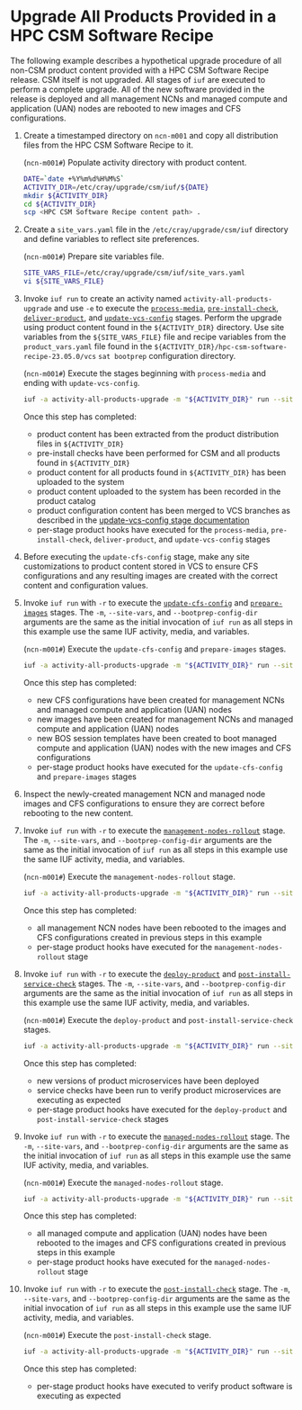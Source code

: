 # Upgrade All Products Provided in a HPC CSM Software Recipe

The following example describes a hypothetical upgrade procedure of all non-CSM product content provided with a HPC CSM Software Recipe release. CSM itself is not upgraded. All stages of `iuf` are executed to perform a complete
upgrade. All of the new software provided in the release is deployed and all management NCNs and managed compute and application (UAN) nodes are rebooted to new images and CFS configurations.

1. Create a timestamped directory on `ncn-m001` and copy all distribution files from the HPC CSM Software Recipe to it.

    (`ncn-m001#`) Populate activity directory with product content.

    ```bash
    DATE=`date +%Y%m%d%H%M%S`
    ACTIVITY_DIR=/etc/cray/upgrade/csm/iuf/${DATE}
    mkdir ${ACTIVITY_DIR}
    cd ${ACTIVITY_DIR}
    scp <HPC CSM Software Recipe content path> .
    ```

1. Create a `site_vars.yaml` file in the `/etc/cray/upgrade/csm/iuf` directory and define variables to reflect site preferences.

    (`ncn-m001#`) Prepare site variables file.

    ```bash
    SITE_VARS_FILE=/etc/cray/upgrade/csm/iuf/site_vars.yaml
    vi ${SITE_VARS_FILE}
    ```

1. Invoke `iuf run` to create an activity named `activity-all-products-upgrade` and use `-e` to execute the [`process-media`](../stages/process_media.md), [`pre-install-check`](../stages/pre_install_check.md),
   [`deliver-product`](../stages/deliver_product.md), and [`update-vcs-config`](../stages/update_vcs_config.md) stages. Perform the upgrade using product content found in the `${ACTIVITY_DIR}` directory. Use site variables
   from the `${SITE_VARS_FILE}` file and recipe variables from the `product_vars.yaml` file found in the `${ACTIVITY_DIR}/hpc-csm-software-recipe-23.05.0/vcs` `sat bootprep` configuration directory.

    (`ncn-m001#`) Execute the stages beginning with `process-media` and ending with `update-vcs-config`.

    ```bash
    iuf -a activity-all-products-upgrade -m "${ACTIVITY_DIR}" run --site-vars "${SITE_VARS_FILE}" --bootprep-config-dir "${ACTIVITY_DIR}/hpc-csm-software-recipe-23.05.0/vcs" -e update-vcs-config
    ```

    Once this step has completed:

    - product content has been extracted from the product distribution files in `${ACTIVITY_DIR}`
    - pre-install checks have been performed for CSM and all products found in `${ACTIVITY_DIR}`
    - product content for all products found in `${ACTIVITY_DIR}` has been uploaded to the system
    - product content uploaded to the system has been recorded in the product catalog
    - product configuration content has been merged to VCS branches as described in the [update-vcs-config stage documentation](../stages/update_vcs_config.md)
    - per-stage product hooks have executed for the `process-media`, `pre-install-check`, `deliver-product`, and `update-vcs-config` stages

1. Before executing the `update-cfs-config` stage, make any site customizations to product content stored in VCS to ensure CFS configurations and any resulting images are created with the correct content and configuration values.

1. Invoke `iuf run` with `-r` to execute the [`update-cfs-config`](../stages/update_cfs_config.md) and [`prepare-images`](../stages/prepare_images.md) stages. The `-m`, `--site-vars`, and `--bootprep-config-dir` arguments are the
   same as the initial invocation of `iuf run` as all steps in this example use the same IUF activity, media, and variables.

    (`ncn-m001#`) Execute the `update-cfs-config` and `prepare-images` stages.

    ```bash
    iuf -a activity-all-products-upgrade -m "${ACTIVITY_DIR}" run --site-vars "${SITE_VARS_FILE}" --bootprep-config-dir "${ACTIVITY_DIR}/hpc-csm-software-recipe-23.05.0/vcs" -r update-cfs-config prepare-images
    ```

    Once this step has completed:

    - new CFS configurations have been created for management NCNs and managed compute and application (UAN) nodes
    - new images have been created for management NCNs and managed compute and application (UAN) nodes
    - new BOS session templates have been created to boot managed compute and application (UAN) nodes with the new images and CFS configurations
    - per-stage product hooks have executed for the `update-cfs-config` and `prepare-images` stages

1. Inspect the newly-created management NCN and managed node images and CFS configurations to ensure they are correct before rebooting to the new content.

1. Invoke `iuf run` with `-r` to execute the [`management-nodes-rollout`](../stages/management_nodes_rollout.md) stage. The `-m`, `--site-vars`, and `--bootprep-config-dir` arguments are the same as the initial invocation of `iuf run`
   as all steps in this example use the same IUF activity, media, and variables.

    (`ncn-m001#`) Execute the `management-nodes-rollout` stage.

    ```bash
    iuf -a activity-all-products-upgrade -m "${ACTIVITY_DIR}" run --site-vars "${SITE_VARS_FILE}" --bootprep-config-dir "${ACTIVITY_DIR}/hpc-csm-software-recipe-23.05.0/vcs" -r management-nodes-rollout
    ```

    Once this step has completed:

    - all management NCN nodes have been rebooted to the images and CFS configurations created in previous steps in this example
    - per-stage product hooks have executed for the `management-nodes-rollout` stage

1. Invoke `iuf run` with `-r` to execute the [`deploy-product`](../stages/deploy_product.md) and [`post-install-service-check`](../stages/post_install_service_check.md) stages. The `-m`, `--site-vars`, and `--bootprep-config-dir`
   arguments are the same as the initial invocation of `iuf run` as all steps in this example use the same IUF activity, media, and variables.

    (`ncn-m001#`) Execute the `deploy-product` and `post-install-service-check` stages.

    ```bash
    iuf -a activity-all-products-upgrade -m "${ACTIVITY_DIR}" run --site-vars "${SITE_VARS_FILE}" --bootprep-config-dir "${ACTIVITY_DIR}/hpc-csm-software-recipe-23.05.0/vcs" -r deploy-product post-install-service-check
    ```

    Once this step has completed:

    - new versions of product microservices have been deployed
    - service checks have been run to verify product microservices are executing as expected
    - per-stage product hooks have executed for the `deploy-product` and `post-install-service-check` stages

1. Invoke `iuf run` with `-r` to execute the [`managed-nodes-rollout`](../stages/managed_nodes_rollout.md) stage. The `-m`, `--site-vars`, and `--bootprep-config-dir` arguments are the same as the initial invocation of `iuf run` as all
   steps in this example use the same IUF activity, media, and variables.

    (`ncn-m001#`) Execute the `managed-nodes-rollout` stage.

    ```bash
    iuf -a activity-all-products-upgrade -m "${ACTIVITY_DIR}" run --site-vars "${SITE_VARS_FILE}" --bootprep-config-dir "${ACTIVITY_DIR}/hpc-csm-software-recipe-23.05.0/vcs" -r managed-nodes-rollout
    ```

    Once this step has completed:

    - all managed compute and application (UAN) nodes have been rebooted to the images and CFS configurations created in previous steps in this example
    - per-stage product hooks have executed for the `managed-nodes-rollout` stage

1. Invoke `iuf run` with `-r` to execute the [`post-install-check`](../stages/post_install_check.md) stage. The `-m`, `--site-vars`, and `--bootprep-config-dir` arguments are the same as the initial invocation of `iuf run` as all steps in
   this example use the same IUF activity, media, and variables.

    (`ncn-m001#`) Execute the `post-install-check` stage.

    ```bash
    iuf -a activity-all-products-upgrade -m "${ACTIVITY_DIR}" run --site-vars "${SITE_VARS_FILE}" --bootprep-config-dir "${ACTIVITY_DIR}/hpc-csm-software-recipe-23.05.0/vcs" -r post-install-check
    ```

    Once this step has completed:

    - per-stage product hooks have executed to verify product software is executing as expected
